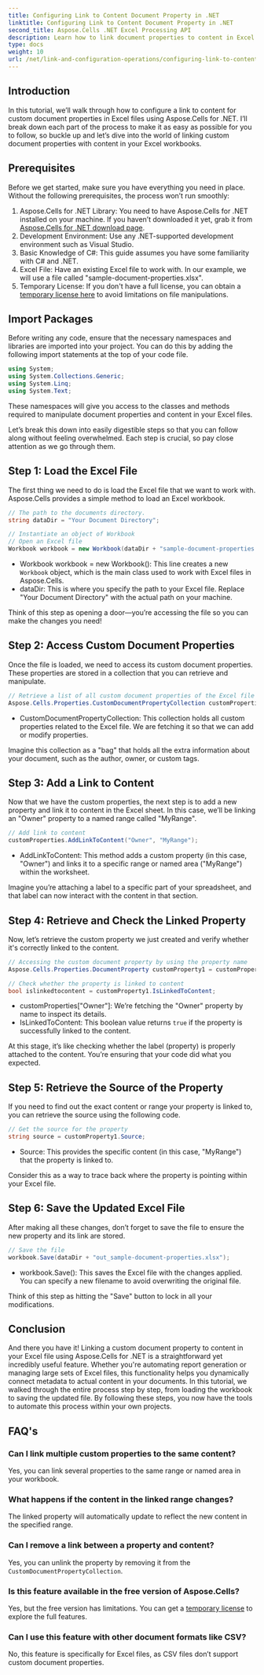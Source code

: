 ```yaml
---
title: Configuring Link to Content Document Property in .NET
linktitle: Configuring Link to Content Document Property in .NET
second_title: Aspose.Cells .NET Excel Processing API
description: Learn how to link document properties to content in Excel using Aspose.Cells for .NET. Step-by-step tutorial for developers.
type: docs
weight: 10
url: /net/link-and-configuration-operations/configuring-link-to-content-document-property/
---
```

## Introduction

In this tutorial, we’ll walk through how to configure a link to content for custom document properties in Excel files using Aspose.Cells for .NET. I’ll break down each part of the process to make it as easy as possible for you to follow, so buckle up and let’s dive into the world of linking custom document properties with content in your Excel workbooks.

## Prerequisites

Before we get started, make sure you have everything you need in place. Without the following prerequisites, the process won’t run smoothly:

1. Aspose.Cells for .NET Library: You need to have Aspose.Cells for .NET installed on your machine. If you haven’t downloaded it yet, grab it from [Aspose.Cells for .NET download page](https://releases.aspose.com/cells/net/).
2. Development Environment: Use any .NET-supported development environment such as Visual Studio.
3. Basic Knowledge of C#: This guide assumes you have some familiarity with C# and .NET.
4. Excel File: Have an existing Excel file to work with. In our example, we will use a file called "sample-document-properties.xlsx".
5. Temporary License: If you don't have a full license, you can obtain a [temporary license here](https://purchase.aspose.com/temporary-license/) to avoid limitations on file manipulations.

## Import Packages

Before writing any code, ensure that the necessary namespaces and libraries are imported into your project. You can do this by adding the following import statements at the top of your code file.

```csharp
using System;
using System.Collections.Generic;
using System.Linq;
using System.Text;
```

These namespaces will give you access to the classes and methods required to manipulate document properties and content in your Excel files.

Let’s break this down into easily digestible steps so that you can follow along without feeling overwhelmed. Each step is crucial, so pay close attention as we go through them.

## Step 1: Load the Excel File

The first thing we need to do is load the Excel file that we want to work with. Aspose.Cells provides a simple method to load an Excel workbook.

```csharp
// The path to the documents directory.
string dataDir = "Your Document Directory";

// Instantiate an object of Workbook
// Open an Excel file
Workbook workbook = new Workbook(dataDir + "sample-document-properties.xlsx");
```

- Workbook workbook = new Workbook(): This line creates a new `Workbook` object, which is the main class used to work with Excel files in Aspose.Cells.
- dataDir: This is where you specify the path to your Excel file. Replace "Your Document Directory" with the actual path on your machine.

Think of this step as opening a door—you’re accessing the file so you can make the changes you need!

## Step 2: Access Custom Document Properties

Once the file is loaded, we need to access its custom document properties. These properties are stored in a collection that you can retrieve and manipulate.

```csharp
// Retrieve a list of all custom document properties of the Excel file
Aspose.Cells.Properties.CustomDocumentPropertyCollection customProperties = workbook.Worksheets.CustomDocumentProperties;
```

- CustomDocumentPropertyCollection: This collection holds all custom properties related to the Excel file. We are fetching it so that we can add or modify properties.

Imagine this collection as a "bag" that holds all the extra information about your document, such as the author, owner, or custom tags.

## Step 3: Add a Link to Content

Now that we have the custom properties, the next step is to add a new property and link it to content in the Excel sheet. In this case, we’ll be linking an "Owner" property to a named range called "MyRange".

```csharp
// Add link to content
customProperties.AddLinkToContent("Owner", "MyRange");
```

- AddLinkToContent: This method adds a custom property (in this case, "Owner") and links it to a specific range or named area ("MyRange") within the worksheet.

Imagine you’re attaching a label to a specific part of your spreadsheet, and that label can now interact with the content in that section.

## Step 4: Retrieve and Check the Linked Property

Now, let’s retrieve the custom property we just created and verify whether it's correctly linked to the content.

```csharp
// Accessing the custom document property by using the property name
Aspose.Cells.Properties.DocumentProperty customProperty1 = customProperties["Owner"];

// Check whether the property is linked to content
bool islinkedtocontent = customProperty1.IsLinkedToContent;
```

- customProperties["Owner"]: We’re fetching the "Owner" property by name to inspect its details.
- IsLinkedToContent: This boolean value returns `true` if the property is successfully linked to the content.

At this stage, it’s like checking whether the label (property) is properly attached to the content. You’re ensuring that your code did what you expected.

## Step 5: Retrieve the Source of the Property

If you need to find out the exact content or range your property is linked to, you can retrieve the source using the following code.

```csharp
// Get the source for the property
string source = customProperty1.Source;
```

- Source: This provides the specific content (in this case, "MyRange") that the property is linked to.

Consider this as a way to trace back where the property is pointing within your Excel file.

## Step 6: Save the Updated Excel File

After making all these changes, don’t forget to save the file to ensure the new property and its link are stored.

```csharp
// Save the file
workbook.Save(dataDir + "out_sample-document-properties.xlsx");
```

- workbook.Save(): This saves the Excel file with the changes applied. You can specify a new filename to avoid overwriting the original file.

Think of this step as hitting the "Save" button to lock in all your modifications.

## Conclusion

And there you have it! Linking a custom document property to content in your Excel file using Aspose.Cells for .NET is a straightforward yet incredibly useful feature. Whether you're automating report generation or managing large sets of Excel files, this functionality helps you dynamically connect metadata to actual content in your documents.
In this tutorial, we walked through the entire process step by step, from loading the workbook to saving the updated file. By following these steps, you now have the tools to automate this process within your own projects.

## FAQ's

### Can I link multiple custom properties to the same content?
Yes, you can link several properties to the same range or named area in your workbook.

### What happens if the content in the linked range changes?
The linked property will automatically update to reflect the new content in the specified range.

### Can I remove a link between a property and content?
Yes, you can unlink the property by removing it from the `CustomDocumentPropertyCollection`.

### Is this feature available in the free version of Aspose.Cells?
Yes, but the free version has limitations. You can get a [temporary license](https://purchase.aspose.com/temporary-license/) to explore the full features.

### Can I use this feature with other document formats like CSV?
No, this feature is specifically for Excel files, as CSV files don’t support custom document properties.

